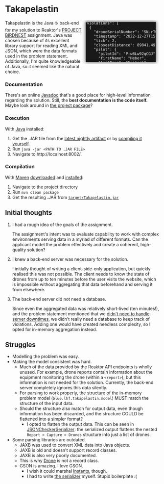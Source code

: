 # Takapelastin

<img align="right" width="50%" src="./assets/screenshot.png"></img>

Takapelastin is the Java ☕ back-end for my solution to Reaktor's [PROJECT BIRDNEST](https://assignments.reaktor.com/birdnest/)
assignment. Java was chosen because of its excellent library support
for reading XML and JSON, which were the data formats used in the
problem statement. Additionally, I'm quite knowledgeable of Java,
so it seemed like the natural choice.

### Documentation

There's an online [Javadoc](https://bluelhf.github.io/takapelastin/) that's a good place for high-level information regarding the solution.
Still, the **best documentation is the code itself.** Maybe look around in [the project package](src/main/java/blue/lhf/takapelastin)?

### Execution
With [Java](https://adoptium.net/temurin/releases/) installed:
1. Get the .JAR file from the [latest nightly artifact](https://nightly.link/bluelhf/takapelastin/workflows/maven/main/Takapelastin.zip) or by [compiling it yourself](#compilation).
2. Run `java -jar <PATH TO .JAR FILE>`
3. Navigate to http://localhost:8002/.

### Compilation

With [Maven](https://maven.apache.org/index.html) [downloaded](https://maven.apache.org/download.cgi) and [installed](https://maven.apache.org/install.html):
1. Navigate to the project directory
2. Run `mvn clean package`
3. Get the resulting .JAR from [`target/Takapelastin.jar`](./target/Takapelastin.jar)


## Initial thoughts
1. I had a rough idea of the goals of the assignment.

   The assignment's intent was to evaluate capability to work with complex environments serving data
   in a myriad of different formats. Can the applicant model the problem effectively and create a
   coherent, high-quality solution?

2. I knew a back-end server was necessary for the solution.

   I initially thought of writing a client-side-only application, but quickly realised this was not possible.
   The client needs to know the state of drones from up to ten minutes before the user visits the website, which
   is impossible without aggregating that data beforehand and serving it from elsewhere.

3. The back-end server did not need a database.

   Since even the aggregated data was relatively short-lived (ten minutes!), and the problem statement
   mentioned that we [didn't need to handle server downtimes](https://assignments.reaktor.com/birdnest/#:~:text=Develop%20the%20application,before%20being%20evaluated.),
   we didn't really need a database to keep track of violations. Adding one would have created needless complexity, so I opted
   for in-memory aggregation instead.
## Struggles
- Modelling the problem was easy.
- Making the model consistent was hard.
  - Much of the data provided by the Reaktor API endpoints is wholly unused. For example, drone reports
    contain information about the equipment monitoring the drone (within a `<report>`), but this information
    is not needed for the solution. Currently, the back-end server completely ignores this data silently.
  - For parsing to work properly, the structure of the in-memory problem model (`blue.lhf.takapelastin.model`)
    MUST match the structure of the input data.
  - Should the structure also match for output data, even though information has been discarded, and the structure
    COULD be flattened into a simpler format?
    - I opted to flatten the output data. This can be seen in [JSONCheckerSerializer](src/main/java/blue/lhf/takapelastin/http/adapters/JSONCheckerSerializer.java):
      the serialized output flattens the nested `Report > Capture > Drones` structure into just a list of drones.
- Some parsing libraries are outdated.
  - JAXB was used to convert XML data into Java objects.
  - JAXB is old and doesn't support record classes.
  - JAXB is also very poorly documented.
  - This is why [Drone](src/main/java/blue/lhf/takapelastin/model/Drone.java) is not a record class.
  - GSON is amazing. I love GSON.
    - I wish it could marshal [Instants](https://docs.oracle.com/en/java/javase/17/docs/api/java.base/java/time/Instant.html), though.
    - I had to write [the serializer](src/main/java/blue/lhf/takapelastin/http/adapters/JSONInstantSerializer.java) myself. Stupid boilerplate :(
